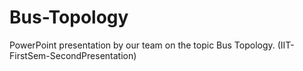 # Bus-Topology
PowerPoint presentation by our team on the topic Bus Topology. (IIT-FirstSem-SecondPresentation)
